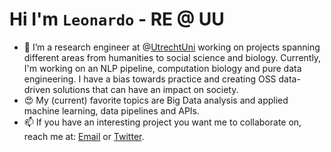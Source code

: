 # Hi I'm `Leonardo` - RE @ UU

<!--
**leonardovida/leonardovida** is a ✨ _special_ ✨ repository because its `README.md` (this file) appears on your GitHub profile.-->

- 🔭 I’m a research engineer at @[UtrechtUni](https://github.com/UtrechtUniversity) working on projects spanning different areas from humanities to social science and biology. Currently, I'm working on an NLP pipeline, computation biology and pure data engineering. I have a bias towards practice and creating OSS data-driven solutions that can have an impact on society.
- 😍 My (current) favorite topics are Big Data analysis and applied machine learning, data pipelines and APIs.
- 📫 If you have an interesting project you want me to collaborate on, reach me at: [Email](mailto:l.j.vida@uu.nl?subject=[GitHub]%20Hi%there!) or [Twitter](https://twitter.com/leonardojvida).

